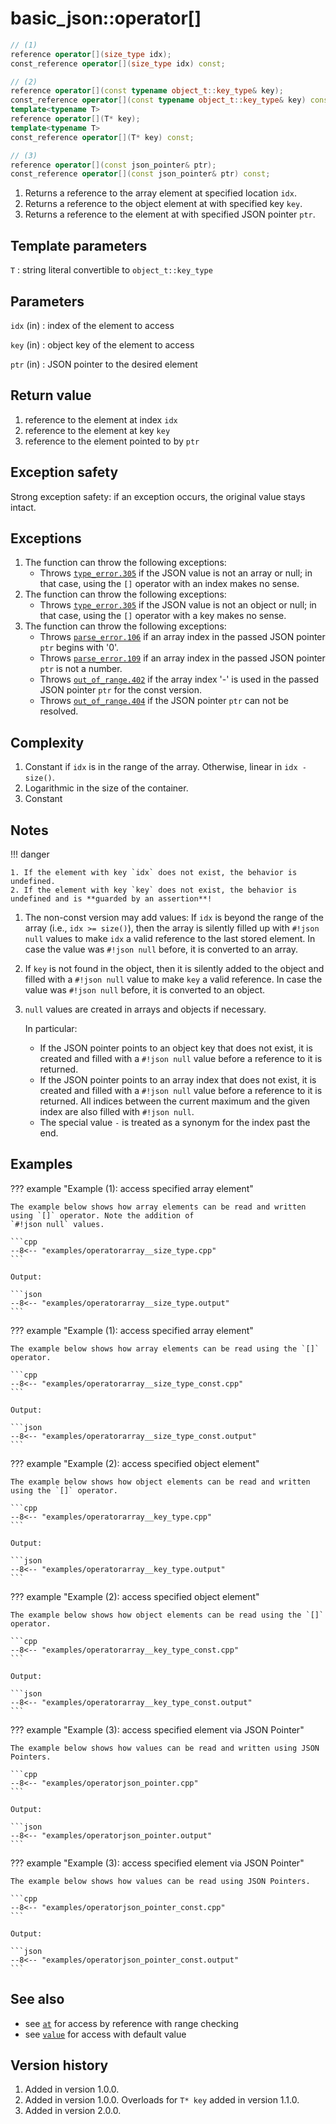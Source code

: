 # basic_json::operator[]

```cpp
// (1)
reference operator[](size_type idx);
const_reference operator[](size_type idx) const;

// (2)
reference operator[](const typename object_t::key_type& key);
const_reference operator[](const typename object_t::key_type& key) const;
template<typename T>
reference operator[](T* key);
template<typename T>
const_reference operator[](T* key) const;

// (3)
reference operator[](const json_pointer& ptr);
const_reference operator[](const json_pointer& ptr) const;
```

1. Returns a reference to the array element at specified location `idx`.
2. Returns a reference to the object element at with specified key `key`.
3. Returns a reference to the element at with specified JSON pointer `ptr`.

## Template parameters

`T`
:   string literal convertible to `object_t::key_type`

## Parameters

`idx` (in)
:   index of the element to access

`key` (in)
:   object key of the element to access
    
`ptr` (in)
:   JSON pointer to the desired element
    
## Return value

1. reference to the element at index `idx`
2. reference to the element at key `key`
3. reference to the element pointed to by `ptr`

## Exception safety

Strong exception safety: if an exception occurs, the original value stays intact.

## Exceptions

1. The function can throw the following exceptions:
    - Throws [`type_error.305`](../../home/exceptions.md#jsonexceptiontype_error305) if the JSON value is not an array
      or null; in that case, using the `[]` operator with an index makes no sense.
2. The function can throw the following exceptions:
    - Throws [`type_error.305`](../../home/exceptions.md#jsonexceptiontype_error305) if the JSON value is not an object
      or null; in that case, using the `[]` operator with a key makes no sense.
3. The function can throw the following exceptions:
    - Throws [`parse_error.106`](../../home/exceptions.md#jsonexceptionparse_error106) if an array index in the passed
      JSON pointer `ptr` begins with '0'.
    - Throws [`parse_error.109`](../../home/exceptions.md#jsonexceptionparse_error109) if an array index in the passed
      JSON pointer `ptr` is not a number.
    - Throws [`out_of_range.402`](../../home/exceptions.md#jsonexceptionout_of_range402) if the array index '-' is used
      in the passed JSON pointer `ptr` for the const version.
    - Throws [`out_of_range.404`](../../home/exceptions.md#jsonexceptionout_of_range404) if the JSON pointer `ptr` can
      not be resolved.

## Complexity

1. Constant if `idx` is in the range of the array. Otherwise, linear in `idx - size()`.
2. Logarithmic in the size of the container.
3. Constant

## Notes

!!! danger

    1. If the element with key `idx` does not exist, the behavior is undefined.
    2. If the element with key `key` does not exist, the behavior is undefined and is **guarded by an assertion**!

1. The non-const version may add values: If `idx` is beyond the range of the array (i.e., `idx >= size()`), then the
   array is silently filled up with `#!json null` values to make `idx` a valid reference to the last stored element. In
   case the value was `#!json null` before, it is converted to an array.

2. If `key` is not found in the object, then it is silently added to the object and filled with a `#!json null` value to
   make `key` a valid reference. In case the value was `#!json null` before, it is converted to an object.

3. `null` values are created in arrays and objects if necessary.
   
    In particular:

    - If the JSON pointer points to an object key that does not exist, it is created and filled with a `#!json null`
      value before a reference to it is returned.
    - If the JSON pointer points to an array index that does not exist, it is created and filled with a `#!json null`
      value before a reference to it is returned. All indices between the current maximum and the given index are also
      filled with `#!json null`.
    - The special value `-` is treated as a synonym for the index past the end.

## Examples

??? example "Example (1): access specified array element"

    The example below shows how array elements can be read and written using `[]` operator. Note the addition of
    `#!json null` values.
        
    ```cpp
    --8<-- "examples/operatorarray__size_type.cpp"
    ```
    
    Output:
    
    ```json
    --8<-- "examples/operatorarray__size_type.output"
    ```

??? example "Example (1): access specified array element"

    The example below shows how array elements can be read using the `[]` operator.

    ```cpp
    --8<-- "examples/operatorarray__size_type_const.cpp"
    ```
    
    Output:
    
    ```json
    --8<-- "examples/operatorarray__size_type_const.output"
    ```

??? example "Example (2): access specified object element"

    The example below shows how object elements can be read and written using the `[]` operator.
    
    ```cpp
    --8<-- "examples/operatorarray__key_type.cpp"
    ```
    
    Output:
    
    ```json
    --8<-- "examples/operatorarray__key_type.output"
    ```

??? example "Example (2): access specified object element"

    The example below shows how object elements can be read using the `[]` operator.
    
    ```cpp
    --8<-- "examples/operatorarray__key_type_const.cpp"
    ```
    
    Output:
    
    ```json
    --8<-- "examples/operatorarray__key_type_const.output"
    ```

??? example "Example (3): access specified element via JSON Pointer"

    The example below shows how values can be read and written using JSON Pointers.
    
    ```cpp
    --8<-- "examples/operatorjson_pointer.cpp"
    ```
    
    Output:
    
    ```json
    --8<-- "examples/operatorjson_pointer.output"
    ```

??? example "Example (3): access specified element via JSON Pointer"

    The example below shows how values can be read using JSON Pointers.
    
    ```cpp
    --8<-- "examples/operatorjson_pointer_const.cpp"
    ```
    
    Output:
    
    ```json
    --8<-- "examples/operatorjson_pointer_const.output"
    ```

## See also

- see [`at`](at.md) for access by reference with range checking
- see [`value`](value.md) for access with default value

## Version history

1. Added in version 1.0.0.
2. Added in version 1.0.0. Overloads for `T* key` added in version 1.1.0.
3. Added in version 2.0.0.
